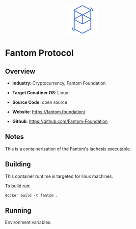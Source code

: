 <p align="center">
  <img src="https://github.com/GoHypernet/Galileo-Mission-Frameworks/blob/fantom/fantom.png" width="100">
</p>

# Fantom Protocol

## Overview
- **Industry**: Cryptocurrency, Fantom Foundation

- **Target Conatiner OS**: Linux

- **Source Code**: open source

- **Website**: https://fantom.foundation/

- **Github**: https://github.com/Fantom-Foundation

## Notes
This is a containerization of the Fantom's lachesis executable. 

## Building

This container runtime is targeted for linux machines.

To build run:

```
docker build -t fantom .
```

## Running
Environment variables:
